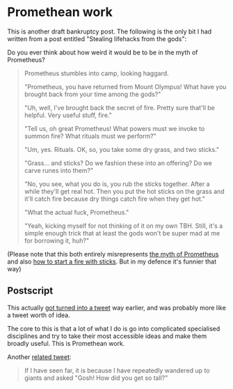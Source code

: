 # Promethean work

This is another draft bankruptcy post. The following is the only
bit I had written from a post entitled "Stealing lifehacks from the gods":

Do you ever think about how weird it would be to be in the myth of
Prometheus?

> Prometheus stumbles into camp, looking haggard.
>
> "Prometheus, you have returned from Mount Olympus! What have you
> brought back from your time among the gods?"
>
> "Uh, well, I've brought back the secret of fire. Pretty sure that'll
> be helpful. Very useful stuff, fire."
>
> "Tell us, oh great Prometheus! What powers must we invoke to summon
> fire? What rituals must we perform?"
>
> "Um, yes. Rituals. OK, so, you take some dry grass, and two sticks."
>
> "Grass... and sticks? Do we fashion these into an offering? Do we
> carve runes into them?"
>
> "No, you see, what you do is, you rub the sticks together. After a
> while they'll get real hot. Then you put the hot sticks on the grass
> and it'll catch fire because dry things catch fire when they get hot."
>
> "What the actual fuck, Prometheus."
>
> "Yeah, kicking myself for not thinking of it on my own TBH. Still,
> it's a simple enough trick that at least the gods won't be super mad
> at me for borrowing it, huh?"

(Please note that this both entirely misrepresents [the myth of
Prometheus](https://en.wikipedia.org/wiki/Prometheus) and also [how to
start a fire with sticks](https://www.youtube.com/watch?v=l8C8qPoMZdo).
But in my defence it's funnier that way)

## Postscript

This actually [got turned into a tweet](https://twitter.com/DRMacIver/status/1521187395319836676) way earlier,
and was probably more like a tweet worth of idea.

The core to this is that a lot of what I do is go into complicated specialised disciplines and try to take their most accessible ideas and make them broadly useful. This is Promethean work.

Another [related tweet](https://twitter.com/DRMacIver/status/1520007832556474368):

> If I have seen far, it is because I have repeatedly wandered up to giants and asked "Gosh! How did you get so tall?"

